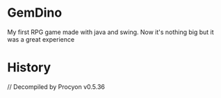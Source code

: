 # GemDino

My first RPG game made with java and swing. Now it's nothing big but it was a great experience

# History

// Decompiled by Procyon v0.5.36

